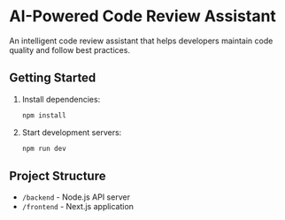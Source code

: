# AI-Powered Code Review Assistant

An intelligent code review assistant that helps developers maintain code quality and follow best practices.

## Getting Started

1. Install dependencies:
   ```bash
   npm install
   ```

2. Start development servers:
   ```bash
   npm run dev
   ```

## Project Structure

- `/backend` - Node.js API server
- `/frontend` - Next.js application
